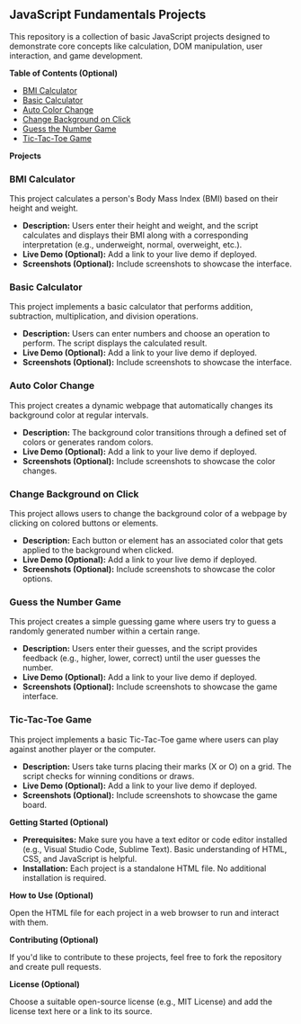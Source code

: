 ## JavaScript Fundamentals Projects

This repository is a collection of basic JavaScript projects designed to demonstrate core concepts like calculation, DOM manipulation, user interaction, and game development.

**Table of Contents (Optional)**

* [BMI Calculator](#bmi-calculator)
* [Basic Calculator](#basic-calculator)
* [Auto Color Change](#auto-color-change)
* [Change Background on Click](#change-the-background-when-click-on-color)
* [Guess the Number Game](#guess-number-basic-game)
* [Tic-Tac-Toe Game](#tic-tac-toe-game)

**Projects**

### BMI Calculator <a name="bmi-calculator"></a>

This project calculates a person's Body Mass Index (BMI) based on their height and weight.

- **Description:** Users enter their height and weight, and the script calculates and displays their BMI along with a corresponding interpretation (e.g., underweight, normal, overweight, etc.).
- **Live Demo (Optional):** Add a link to your live demo if deployed.
- **Screenshots (Optional):** Include screenshots to showcase the interface.

### Basic Calculator <a name="basic-calculator"></a>

This project implements a basic calculator that performs addition, subtraction, multiplication, and division operations.

- **Description:** Users can enter numbers and choose an operation to perform. The script displays the calculated result.
- **Live Demo (Optional):** Add a link to your live demo if deployed.
- **Screenshots (Optional):** Include screenshots to showcase the interface.

### Auto Color Change <a name="auto-color-change"></a>

This project creates a dynamic webpage that automatically changes its background color at regular intervals.

- **Description:** The background color transitions through a defined set of colors or generates random colors.
- **Live Demo (Optional):** Add a link to your live demo if deployed.
- **Screenshots (Optional):** Include screenshots to showcase the color changes.

### Change Background on Click <a name="change-the-background-when-click-on-color"></a>

This project allows users to change the background color of a webpage by clicking on colored buttons or elements.

- **Description:** Each button or element has an associated color that gets applied to the background when clicked.
- **Live Demo (Optional):** Add a link to your live demo if deployed.
- **Screenshots (Optional):** Include screenshots to showcase the color options.

### Guess the Number Game <a name="guess-number-basic-game"></a>

This project creates a simple guessing game where users try to guess a randomly generated number within a certain range.

- **Description:** Users enter their guesses, and the script provides feedback (e.g., higher, lower, correct) until the user guesses the number.
- **Live Demo (Optional):** Add a link to your live demo if deployed.
- **Screenshots (Optional):** Include screenshots to showcase the game interface.

### Tic-Tac-Toe Game <a name="tic-tac-toe-game"></a>

This project implements a basic Tic-Tac-Toe game where users can play against another player or the computer.

- **Description:** Users take turns placing their marks (X or O) on a grid. The script checks for winning conditions or draws.
- **Live Demo (Optional):** Add a link to your live demo if deployed.
- **Screenshots (Optional):** Include screenshots to showcase the game board.

**Getting Started (Optional)**

- **Prerequisites:** Make sure you have a text editor or code editor installed (e.g., Visual Studio Code, Sublime Text). Basic understanding of HTML, CSS, and JavaScript is helpful.
- **Installation:** Each project is a standalone HTML file. No additional installation is required.

**How to Use (Optional)**

Open the HTML file for each project in a web browser to run and interact with them.

**Contributing (Optional)**

If you'd like to contribute to these projects, feel free to fork the repository and create pull requests.

**License (Optional)**

Choose a suitable open-source license (e.g., MIT License) and add the license text here or a link to its source.
